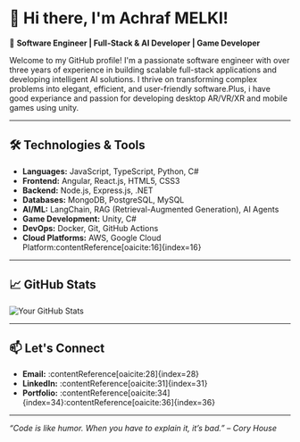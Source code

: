 # 👋 Hi there, I'm Achraf MELKI!

🎯 **Software Engineer | Full-Stack & AI Developer | Game Developer**

Welcome to my GitHub profile! I'm a passionate software engineer with over three years of experience in building scalable full-stack applications and  developing intelligent AI solutions. I thrive on transforming complex problems into elegant, efficient, and user-friendly software.Plus, i have good experiance and passion for developing desktop AR/VR/XR and mobile games using unity.

---

## 🛠️ Technologies & Tools

- **Languages:** JavaScript, TypeScript, Python, C#
- **Frontend:** Angular, React.js, HTML5, CSS3
- **Backend:** Node.js, Express.js, .NET
- **Databases:** MongoDB, PostgreSQL, MySQL
- **AI/ML:** LangChain, RAG (Retrieval-Augmented Generation), AI Agents
- **Game Development:** Unity, C#
- **DevOps:** Docker, Git, GitHub Actions
- **Cloud Platforms:** AWS, Google Cloud Platform:contentReference[oaicite:16]{index=16}


---

## 📈 GitHub Stats

![Your GitHub Stats](https://github-readme-stats.vercel.app/api?username=yourusername&show_icons=true&theme=radical)

---

## 📫 Let's Connect

- **Email:** :contentReference[oaicite:28]{index=28}
- **LinkedIn:** :contentReference[oaicite:31]{index=31}
- **Portfolio:** :contentReference[oaicite:34]{index=34}:contentReference[oaicite:36]{index=36}

---

*“Code is like humor. When you have to explain it, it’s bad.” – Cory House*
